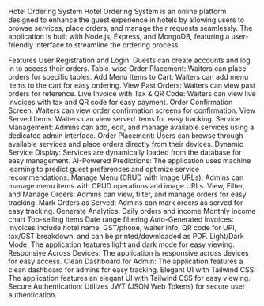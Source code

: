 Hotel Ordering System
Hotel Ordering System is an online platform designed to enhance the guest experience in hotels by allowing users to browse services, place orders, and manage their requests seamlessly. The application is built with Node.js, Express, and MongoDB, featuring a user-friendly interface to streamline the ordering process.

Features
User Registration and Login: Guests can create accounts and log in to access their orders.
Table-wise Order Placement: Waiters can place orders for specific tables.
Add Menu Items to Cart: Waiters can add menu items to the cart for easy ordering.
View Past Orders: Waiters can view past orders for reference.
Live Invoice with Tax & QR Code: Waiters can view live invoices with tax and QR code for easy payment.
Order Confirmation Screen: Waiters can view order confirmation screens for confirmation.
View Served Items: Waiters can view served items for easy tracking.
Service Management: Admins can add, edit, and manage available services using a dedicated admin interface.
Order Placement: Users can browse through available services and place orders directly from their devices.
Dynamic Service Display: Services are dynamically loaded from the database for easy management.
AI-Powered Predictions: The application uses machine learning to predict guest preferences and optimize service recommendations.
Manage Menu (CRUD with Image URLs): Admins can manage menu items with CRUD operations and image URLs.
View, Filter, and Manage Orders: Admins can view, filter, and manage orders for easy tracking.
Mark Orders as Served: Admins can mark orders as served for easy tracking.
Generate Analytics:
Daily orders and income
Monthly income chart
Top-selling items
Date range filtering
Auto-Generated Invoices: Invoices include hotel name, GST/phone, waiter info, QR code for UPI, tax/GST breakdown, and can be printed/downloaded as PDF.
Light/Dark Mode: The application features light and dark mode for easy viewing.
Responsive Across Devices: The application is responsive across devices for easy access.
Clean Dashboard for Admin: The application features a clean dashboard for admins for easy tracking.
Elegant UI with Tailwind CSS: The application features an elegant UI with Tailwind CSS for easy viewing.
Secure Authentication: Utilizes JWT (JSON Web Tokens) for secure user authentication.

